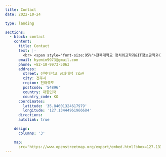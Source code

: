 ```yaml
--- 
title: Contact
date: 2022-10-24

type: landing

sections:
  - block: contact
    content:
      title: Contact
      text: |-
        <br> <span style="font-size:95%">전북대학교 정치외교학과&IT정보공학과(복수전공) 21학번 윤혜민입니다. 메일이나 연락처로 편하게 연락주세요.메일이나 연락처로 편하게 연락주세요.</span> <br>
      email: hyemin9973@gmail.com
      phone: +82-10-9973-5063
      address:
        street: 전북대학교 공과대학 7호관
        city: 전주시
        region: 전라북도
        postcode: '54896'
        country: 대한민국
        country_code: KO
      coordinates:
        latitude: '35.84601324617979'
        longitude: '127.13444961966684'
      directions: 
      autolink: true

    design:
      columns: '3'

    map:
      src="https://www.openstreetmap.org/export/embed.html?bbox=127.13398838043214%2C35.84556544874156%2C127.13649690151216%2C35.846753849866516&amp;layer=mapnik&amp;marker=35.84615966044353%2C127.13524264097214&amp;lang=ko" 
---
```


